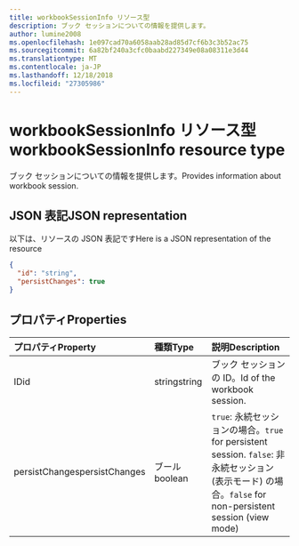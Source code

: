 ```yaml
---
title: workbookSessionInfo リソース型
description: ブック セッションについての情報を提供します。
author: lumine2008
ms.openlocfilehash: 1e097cad70a6058aab28ad85d7cf6b3c3b52ac75
ms.sourcegitcommit: 6a82bf240a3cfc0baabd227349e08a08311e3d44
ms.translationtype: MT
ms.contentlocale: ja-JP
ms.lasthandoff: 12/18/2018
ms.locfileid: "27305986"
---
```

# <a name="workbooksessioninfo-resource-type"></a><span data-ttu-id="f1e6e-103">workbookSessionInfo リソース型</span><span class="sxs-lookup"><span data-stu-id="f1e6e-103">workbookSessionInfo resource type</span></span>

<span data-ttu-id="f1e6e-104">ブック セッションについての情報を提供します。</span><span class="sxs-lookup"><span data-stu-id="f1e6e-104">Provides information about workbook session.</span></span>


## <a name="json-representation"></a><span data-ttu-id="f1e6e-105">JSON 表記</span><span class="sxs-lookup"><span data-stu-id="f1e6e-105">JSON representation</span></span>

<span data-ttu-id="f1e6e-106">以下は、リソースの JSON 表記です</span><span class="sxs-lookup"><span data-stu-id="f1e6e-106">Here is a JSON representation of the resource</span></span>

<!-- {
  "blockType": "resource",
  "optionalProperties": [  ],
  "@odata.type": "microsoft.graph.workbookSessionInfo"
}-->

```json
{
  "id": "string",
  "persistChanges": true
}
```

## <a name="properties"></a><span data-ttu-id="f1e6e-107">プロパティ</span><span class="sxs-lookup"><span data-stu-id="f1e6e-107">Properties</span></span>

| <span data-ttu-id="f1e6e-108">プロパティ</span><span class="sxs-lookup"><span data-stu-id="f1e6e-108">Property</span></span> | <span data-ttu-id="f1e6e-109">種類</span><span class="sxs-lookup"><span data-stu-id="f1e6e-109">Type</span></span>  | <span data-ttu-id="f1e6e-110">説明</span><span class="sxs-lookup"><span data-stu-id="f1e6e-110">Description</span></span>                               |
|:---------|:------|:------------------------------------------|
| <span data-ttu-id="f1e6e-111">ID</span><span class="sxs-lookup"><span data-stu-id="f1e6e-111">id</span></span>  | <span data-ttu-id="f1e6e-112">string</span><span class="sxs-lookup"><span data-stu-id="f1e6e-112">string</span></span> | <span data-ttu-id="f1e6e-113">ブック セッションの ID。</span><span class="sxs-lookup"><span data-stu-id="f1e6e-113">Id of the workbook session.</span></span> |
| <span data-ttu-id="f1e6e-114">persistChanges</span><span class="sxs-lookup"><span data-stu-id="f1e6e-114">persistChanges</span></span> | <span data-ttu-id="f1e6e-115">ブール</span><span class="sxs-lookup"><span data-stu-id="f1e6e-115">boolean</span></span> |  <span data-ttu-id="f1e6e-116">`true`: 永続セッションの場合。</span><span class="sxs-lookup"><span data-stu-id="f1e6e-116">`true` for persistent session.</span></span> <span data-ttu-id="f1e6e-117">`false`: 非永続セッション (表示モード) の場合。</span><span class="sxs-lookup"><span data-stu-id="f1e6e-117">`false` for non-persistent session (view mode)</span></span> |

